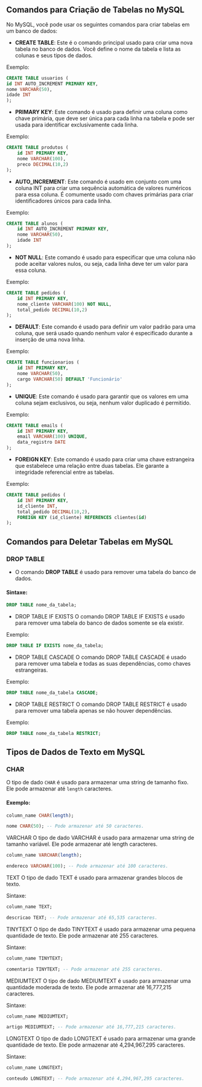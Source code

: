 ## Comandos para Criação de Tabelas no MySQL

No MySQL, você pode usar os seguintes comandos para criar tabelas em um banco de dados:

* __CREATE TABLE__: Este é o comando principal usado para criar uma nova tabela no banco de dados. Você define o nome da tabela e lista as colunas e seus tipos de dados.

Exemplo:
```sql
CREATE TABLE usuarios (
id INT AUTO_INCREMENT PRIMARY KEY,
nome VARCHAR(50),
idade INT
);
   ```

 * __PRIMARY KEY__: Este comando é usado para definir uma coluna como chave primária, que deve ser única para cada linha na tabela e pode ser usada para identificar exclusivamente cada linha.

Exemplo:
```sql
CREATE TABLE produtos (
    id INT PRIMARY KEY,
    nome VARCHAR(100),
    preco DECIMAL(10,2)
);
```

* __AUTO_INCREMENT__: Este comando é usado em conjunto com uma coluna INT para criar uma sequência automática de valores numéricos para essa coluna. É comumente usado com chaves primárias para criar identificadores únicos para cada linha.

Exemplo:
```sql
CREATE TABLE alunos (
    id INT AUTO_INCREMENT PRIMARY KEY,
    nome VARCHAR(50),
    idade INT
);
```
* __NOT NULL__: Este comando é usado para especificar que uma coluna não pode aceitar valores nulos, ou seja, cada linha deve ter um valor para essa coluna.

Exemplo:
```sql
CREATE TABLE pedidos (
    id INT PRIMARY KEY,
    nome_cliente VARCHAR(100) NOT NULL,
    total_pedido DECIMAL(10,2)
);
```
* __DEFAULT__: Este comando é usado para definir um valor padrão para uma coluna, que será usado quando nenhum valor é especificado durante a inserção de uma nova linha.

Exemplo:
```sql
CREATE TABLE funcionarios (
    id INT PRIMARY KEY,
    nome VARCHAR(50),
    cargo VARCHAR(50) DEFAULT 'Funcionário'
);
```
* __UNIQUE__: Este comando é usado para garantir que os valores em uma coluna sejam exclusivos, ou seja, nenhum valor duplicado é permitido.

Exemplo:
```sql
CREATE TABLE emails (
    id INT PRIMARY KEY,
    email VARCHAR(100) UNIQUE,
    data_registro DATE
);
```
* __FOREIGN KEY__: Este comando é usado para criar uma chave estrangeira que estabelece uma relação entre duas tabelas. Ele garante a integridade referencial entre as tabelas.

Exemplo:
```sql
CREATE TABLE pedidos (
    id INT PRIMARY KEY,
    id_cliente INT,
    total_pedido DECIMAL(10,2),
    FOREIGN KEY (id_cliente) REFERENCES clientes(id)
);
```
## Comandos para Deletar Tabelas em MySQL

### DROP TABLE
* O comando __DROP TABLE__ é usado para remover uma tabela do banco de dados.

#### Sintaxe:
```sql
DROP TABLE nome_da_tabela;
```

* DROP TABLE IF EXISTS
O comando DROP TABLE IF EXISTS é usado para remover uma tabela do banco de dados somente se ela existir.

Exemplo:
```sql
DROP TABLE IF EXISTS nome_da_tabela;

```
* DROP TABLE CASCADE
O comando DROP TABLE CASCADE é usado para remover uma tabela e todas as suas dependências, como chaves estrangeiras.

Exemplo:
```sql
DROP TABLE nome_da_tabela CASCADE;

```
 * DROP TABLE RESTRICT
O comando DROP TABLE RESTRICT é usado para remover uma tabela apenas se não houver dependências.

Exemplo:
```sql
DROP TABLE nome_da_tabela RESTRICT;

```

## Tipos de Dados de Texto em MySQL

### CHAR
O tipo de dado `CHAR` é usado para armazenar uma string de tamanho fixo. Ele pode armazenar até `length` caracteres.

#### Exemplo:
```sql
column_name CHAR(length);

nome CHAR(50); -- Pode armazenar até 50 caracteres.
```

VARCHAR
O tipo de dado VARCHAR é usado para armazenar uma string de tamanho variável. Ele pode armazenar até length caracteres.

```sql
column_name VARCHAR(length);

endereco VARCHAR(100); -- Pode armazenar até 100 caracteres.
```

TEXT
O tipo de dado TEXT é usado para armazenar grandes blocos de texto.

Sintaxe: 
```sql
column_name TEXT;

descricao TEXT; -- Pode armazenar até 65,535 caracteres.

```

TINYTEXT
O tipo de dado TINYTEXT é usado para armazenar uma pequena quantidade de texto. Ele pode armazenar até 255 caracteres.

Sintaxe:
```sql
column_name TINYTEXT;

comentario TINYTEXT; -- Pode armazenar até 255 caracteres.
```
MEDIUMTEXT
O tipo de dado MEDIUMTEXT é usado para armazenar uma quantidade moderada de texto. Ele pode armazenar até 16,777,215 caracteres.

Sintaxe:
```sql
column_name MEDIUMTEXT;

artigo MEDIUMTEXT; -- Pode armazenar até 16,777,215 caracteres.
```

LONGTEXT
O tipo de dado LONGTEXT é usado para armazenar uma grande quantidade de texto. Ele pode armazenar até 4,294,967,295 caracteres.

Sintaxe:
```sql
column_name LONGTEXT;

conteudo LONGTEXT; -- Pode armazenar até 4,294,967,295 caracteres.
```
